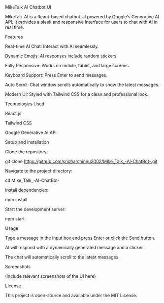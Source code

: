 MikeTalk AI Chatbot UI

MikeTalk AI is a React-based chatbot UI powered by Google's Generative AI API. It provides a sleek and responsive interface for users to chat with AI in real time.

Features

Real-time AI Chat: Interact with AI seamlessly.

Dynamic Emojis: AI responses include random stickers.

Fully Responsive: Works on mobile, tablet, and large screens.

Keyboard Support: Press Enter to send messages.

Auto Scroll: Chat window scrolls automatically to show the latest messages.

Modern UI: Styled with Tailwind CSS for a clean and professional look.

Technologies Used

React.js

Tailwind CSS

Google Generative AI API

Setup and Installation

Clone the repository:

git clone https://github.com/sridharchinnu2002/MIke_Talk_-AI-ChatBot-.git

Navigate to the project directory:

cd MIke_Talk_-AI-ChatBot-

Install dependencies:

npm install

Start the development server:

npm start

Usage

Type a message in the input box and press Enter or click the Send button.

AI will respond with a dynamically generated message and a sticker.

The chat will automatically scroll to the latest messages.

Screenshots

(Include relevant screenshots of the UI here)

License

This project is open-source and available under the MIT License.
